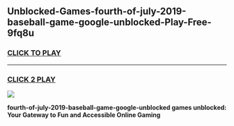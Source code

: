 
## Unblocked-Games-fourth-of-july-2019-baseball-game-google-unblocked-Play-Free-9fq8u
<h3>
<a href="https://premium76.site?title=fourth-of-july-2019-baseball-game-google-unblocked&ref=23A">CLICK TO PLAY</a></h3>
<hr>

<h3>
<a href="https://premium76.site?title=fourth-of-july-2019-baseball-game-google-unblocked&ref=23A">CLICK 2 PLAY</a>
  
</h3>

<a href="https://premium76.site?title=fourth-of-july-2019-baseball-game-google-unblocked&ref=23A"><img src="https://clearcache.store/games.png"></a>


**fourth-of-july-2019-baseball-game-google-unblocked games unblocked: Your Gateway to Fun and Accessible Online Gaming**
